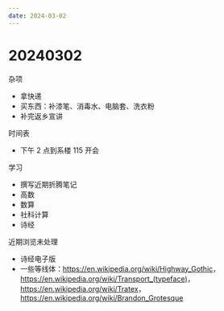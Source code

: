 ```yaml
---
date: 2024-03-02
---
```


# 20240302

杂项

- 拿快递
- 买东西：补漆笔、消毒水、电脑套、洗衣粉
- 补完返乡宣讲

时间表

- 下午 2 点到系楼 115 开会

学习

- 撰写近期折腾笔记
- 高数
- 数算
- 社科计算
- 诗经

近期浏览未处理

- 诗经电子版
- 一些等线体：<https://en.wikipedia.org/wiki/Highway_Gothic>，<https://en.wikipedia.org/wiki/Transport_(typeface)>，<https://en.wikipedia.org/wiki/Tratex>，<https://en.wikipedia.org/wiki/Brandon_Grotesque>